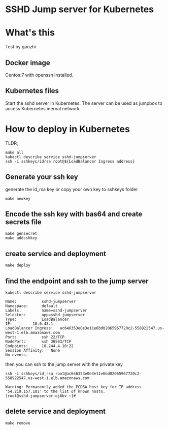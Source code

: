 SSHD Jump server for Kubernetes
===============================

# What's this
Test by gaozhi
## Docker image

Centos:7 with openssh installed.


## Kubernetes files

Start the sshd server in Kubernetes. The server can be used as jumpbox to access Kubernetes inernal network.


# How to deploy in Kubernetes

TLDR;

```
make all
kubectl describe service sshd-jumpserver
ssh -i sshkeys/idrsa root@${LoadBalancer Ingress address}
```

## Generate your ssh key

generate the id_rsa key or copy your own key to sshkeys folder

```
make newkey
```

## Encode the ssh key with bas64 and create secrets file

```
make gensecret
make addsshkey
```

## create service and deployment

```
make deploy
```

## find the endpoint and ssh to the jump server

```
kubectl describe service sshd-jumpserver

Name:           sshd-jumpserver
Namespace:      default
Labels:         name=sshd-jumpserver
Selector:       app=sshd-jumpserver
Type:           LoadBalancer
IP:         10.0.43.1
LoadBalancer Ingress:   ac646353e0e3e11e6bd02065967720c2-558922547.us-west-1.elb.amazonaws.com
Port:           ssh 22/TCP
NodePort:       ssh 30583/TCP
Endpoints:      10.244.4.10:22
Session Affinity:   None
No events.
```

then you can ssh to the jump server with the private key

```
ssh -i sshkeys/id_rsa root@ac646353e0e3e11e6bd02065967720c2-558922547.us-west-1.elb.amazonaws.com

Warning: Permanently added the ECDSA host key for IP address '54.219.157.181' to the list of known hosts.
[root@sshd-jumpserver-oj6bv ~]#
```


## delete service and deployment

```
make remove
```
